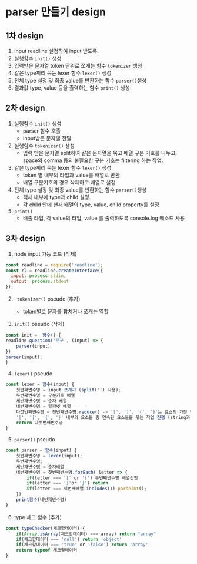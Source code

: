 # parser 만들기 design

## 1차 design
1. input readline 설정하여 input 받도록.
2. 실행함수 `init()` 생성
3. 입력받은 문자열 token 단위로 쪼개는 함수 `tokenizer` 생성
4. 같은 type끼리 묶는 lexer 함수 `lexer()` 생성
5. 전체 type 설정 및 최종 value를 반환하는 함수 `parser()`생성
6. 결과값 type, value 등을 출력하는 함수 `print()` 생성

## 2차 design
1. 실행함수 `init()` 생성
   - parser 함수 호출
   - input받은 문자열 전달
2. 실행함수 `tokenizer()` 생성
    - 입력 받은 문자열 split하여 같은 문자열을 묶고 배열 구분 기호를 나누고, space와 comma 등의 불필요한 구분 기호는 filtering 하는 작업.
2. 같은 type끼리 묶는 lexer 함수 `lexer()` 생성
   - token 별 내부의 타입과 value를 배열로 반환
   - 배열 구분기호의 경우 삭제하고 배열로 설정
3. 전체 type 설정 및 최종 value를 반환하는 함수 `parser()`생성
   - 객체 내부에 type과 child 설정.
   - 각 child 안에 현재 배열의 type, value, child property를 설정
4. `print()`
   - 배출 타입, 각 value의 타입, value 를 출력하도록 console.log 메소드 사용

## 3차 design

1. node input 가능 코드 (삭제)
   
```js
const readline = require('readline');
const rl = readline.createInterface({
  input: process.stdin,
  output: process.stdout
});
```

2. ` tokenizer()` pseudo (추가)
    - token별로 문자를 합치거나 쪼개는 역할

3. `init()` pseudo (삭제)

```js
const init =  함수() {
readline.question('문구', (input) => {
    parser(input)
})
parser(input);
}
```

4. `lexer()` pseudo

```js
const lexer = 함수(input) {
    첫번째변수명 = input 쪼개기 (split('') 사용);
    두번째변수명 = 구분기호 배열
    세번째변수명 = 숫자 배열
    네번째변수명 = 알파벳 배열
    다섯번째변수명 = 첫번째변수명.reduce() -> '[', ']', '{', '}'는 요소의 가장 앞과 끝에 위치하도록 배치
    '[', ']', '{', '}' 내부의 요소들 중 연속된 요소들을 묶는 작업 진행 (string과 number 구분)
    return 다섯번째변수명
}
```

5. `parser()` pseudo

```js
const parser = 함수(input) {
    첫번째변수명 = lexer(input);
    두번째변수명;
    세번째변수명 = 숫자배열
    네번째변수명 = 첫번째변수명.forEach( letter => {
        if(letter === '[' or '{') 두번째변수명 배열선언
        if(letter === ']'or '}') return
        if(letter === 세번째배열.includes()) parseInt();
    })
    print함수(네번재변수명)
}
```

<!-- 5. print 함수 (추가 후 삭제) - parser의 역할로 설정

```js
const print(배열또는객체) {
    첫번째변수 = isArray() || typeof
    두번째변수 = {type: 첫번재변수의 타입
        child: []
    }

    if(첫번째변수 === array) {
        배열또는객체.forEach(n => {
            _첫번째변수 = typeof(n)
            _두번째변수 = n
            두번째변수.child.push({type: _첫번째변수, value: _두번째변수, child: []})
        })
    }

    if(첫번째변수 === object) {
        for(key in 첫번째변수)
            _첫번째변수 = typeof(첫번째변수[key])
            두번째변수.child.push({type: _첫번째변수, key: key, value: 첫번재변수[key]})
    }
    console.log(두번째변수)
}
``` -->

6. type 체크 함수 (추가)

```js
const typeChecker(체크할데이터) {
    if(Array.isArray(체크할데이터) === array) return "array"
    if(체크할데이터 === 'null') return 'object'
    if(체크할데이터 === 'true' or 'false') return 'array'
    return typeof 체크할데이터
}
```